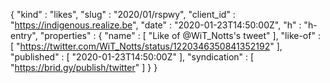 {
  "kind" : "likes",
  "slug" : "2020/01/rspwy",
  "client_id" : "https://indigenous.realize.be",
  "date" : "2020-01-23T14:50:00Z",
  "h" : "h-entry",
  "properties" : {
    "name" : [ "Like of @WiT_Notts's tweet" ],
    "like-of" : [ "https://twitter.com/WiT_Notts/status/1220346350841352192" ],
    "published" : [ "2020-01-23T14:50:00Z" ],
    "syndication" : [ "https://brid.gy/publish/twitter" ]
  }
}
